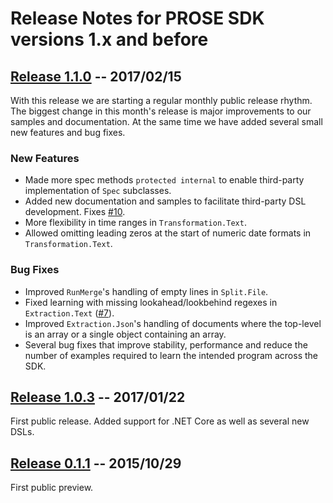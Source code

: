 # Release Notes for PROSE SDK versions 1.x and before

## [Release 1.1.0](https://www.nuget.org/packages/Microsoft.ProgramSynthesis/1.1.0) -- 2017/02/15

With this release we are starting a regular monthly public release rhythm.  The biggest change in this month's release
is major improvements to our samples and documentation.  At the same time we have added several small new features and
bug fixes.

### New Features

- Made more spec methods `protected internal` to enable third-party implementation of `Spec` subclasses.
- Added new documentation and samples to facilitate third-party DSL development. Fixes
  [\#10](https://github.com/Microsoft/prose/issues/10).
- More flexibility in time ranges in `Transformation.Text`.
- Allowed omitting leading zeros at the start of numeric date formats in `Transformation.Text`.

### Bug Fixes

- Improved `RunMerge`'s handling of empty lines in `Split.File`.
- Fixed learning with missing lookahead/lookbehind regexes in `Extraction.Text`
  ([\#7](https://github.com/Microsoft/prose/issues/7)).
- Improved `Extraction.Json`'s handling of documents where the top-level is an array or a single object containing an
  array.
- Several bug fixes that improve stability, performance and reduce the number of examples required to learn the intended
  program across the SDK.


## [Release 1.0.3](https://www.nuget.org/packages/Microsoft.ProgramSynthesis/1.0.3) -- 2017/01/22

First public release. Added support for .NET Core as well as several new DSLs.

## [Release 0.1.1](https://www.nuget.org/packages/Microsoft.ProgramSynthesis/0.1.1) -- 2015/10/29

First public preview.
